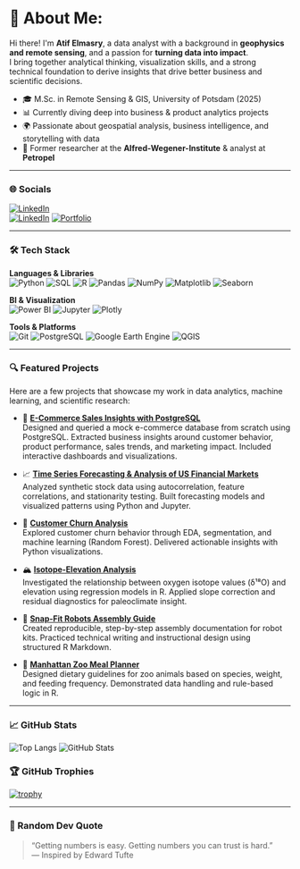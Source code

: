 # 👋 About Me:

Hi there! I'm **Atif Elmasry**, a data analyst with a background in **geophysics and remote sensing**, and a passion for **turning data into impact**.  
I bring together analytical thinking, visualization skills, and a strong technical foundation to derive insights that drive better business and scientific decisions.

- 🎓 M.Sc. in Remote Sensing & GIS, University of Potsdam (2025)
- 📊 Currently diving deep into business & product analytics projects
- 🌍 Passionate about geospatial analysis, business intelligence, and storytelling with data
- 💼 Former researcher at the **Alfred-Wegener-Institute** & analyst at **Petropel**

---

### 🌐 Socials

[![LinkedIn](https://img.shields.io/badge/LinkedIn-blue?logo=linkedin)](https://www.linkedin.com/in/tioatifelmasry/)  
[![LinkedIn](https://img.shields.io/badge/-LinkedIn-0A66C2?style=for-the-badge&logo=linkedin&logoColor=white)](https://www.linkedin.com/in/tioatifelmasry/)
[![Portfolio](https://img.shields.io/badge/-Portfolio-000000?style=for-the-badge&logo=notion&logoColor=white)](https://www.notion.so/Hey-there-I-am-Atif-1f3c40f7655e80d5b4f1dec9c016cadb)

---

### 🛠️ Tech Stack

**Languages & Libraries**  
![Python](https://img.shields.io/badge/-Python-3776AB?logo=python&logoColor=white)
![SQL](https://img.shields.io/badge/-SQL-003B57?logo=postgresql&logoColor=white)
![R](https://img.shields.io/badge/-R-276DC3?logo=r&logoColor=white)
![Pandas](https://img.shields.io/badge/-Pandas-150458?logo=pandas&logoColor=white)
![NumPy](https://img.shields.io/badge/-NumPy-013243?logo=numpy)
![Matplotlib](https://img.shields.io/badge/-Matplotlib-11557C?logo=matplotlib)
![Seaborn](https://img.shields.io/badge/-Seaborn-2E4053)

**BI & Visualization**  
![Power BI](https://img.shields.io/badge/-PowerBI-F2C811?logo=powerbi&logoColor=black)
![Jupyter](https://img.shields.io/badge/-Jupyter-F37626?logo=jupyter&logoColor=white)
![Plotly](https://img.shields.io/badge/-Plotly-3F4F75?logo=plotly)

**Tools & Platforms**  
![Git](https://img.shields.io/badge/-Git-F05032?logo=git&logoColor=white)
![PostgreSQL](https://img.shields.io/badge/-PostgreSQL-336791?logo=postgresql&logoColor=white)
![Google Earth Engine](https://img.shields.io/badge/-Google%20Earth%20Engine-34A853?logo=googleearth)
![QGIS](https://img.shields.io/badge/-QGIS-589632?logo=qgis)

---

### 🔍 Featured Projects

Here are a few projects that showcase my work in data analytics, machine learning, and scientific research:

- 🛒 **[E-Commerce Sales Insights with PostgreSQL](https://github.com/AtifElmasry/E-Commerce-Sales-Insights-with-PostgreSQL)**  
Designed and queried a mock e-commerce database from scratch using PostgreSQL. Extracted business insights around customer behavior, product performance, sales trends, and marketing impact. Included interactive dashboards and visualizations.
  
- 📈 **[Time Series Forecasting & Analysis of US Financial Markets](https://github.com/AtifElmasry/Time-Series-Forecasting-and-Analysis-of-US-Financial-Markets)**  
  Analyzed synthetic stock data using autocorrelation, feature correlations, and stationarity testing. Built forecasting models and visualized patterns using Python and Jupyter.

- 🔁 **[Customer Churn Analysis](https://github.com/AtifElmasry/customer_churn_data)**  
  Explored customer churn behavior through EDA, segmentation, and machine learning (Random Forest). Delivered actionable insights with Python visualizations.

- 🏔️ **[Isotope-Elevation Analysis](https://github.com/AtifElmasry/isotope-elevation-analysis)**  
  Investigated the relationship between oxygen isotope values (δ¹⁸O) and elevation using regression models in R. Applied slope correction and residual diagnostics for paleoclimate insight.

- 🤖 **[Snap-Fit Robots Assembly Guide](https://github.com/AtifElmasry/snapfit-robots-assembly)**  
  Created reproducible, step-by-step assembly documentation for robot kits. Practiced technical writing and instructional design using structured R Markdown.

- 🐾 **[Manhattan Zoo Meal Planner](https://github.com/AtifElmasry/Manhattan-Zoo)**  
  Designed dietary guidelines for zoo animals based on species, weight, and feeding frequency. Demonstrated data handling and rule-based logic in R.

---

### 📈 GitHub Stats

![Top Langs](https://github-readme-stats.vercel.app/api/top-langs/?username=AtifElmasry&layout=compact&theme=react)
![GitHub Stats](https://github-readme-stats.vercel.app/api?username=AtifElmasry&show_icons=true&theme=react)

### 🏆 GitHub Trophies

[![trophy](https://github-profile-trophy.vercel.app/?username=AtifElmasry&theme=darkhub&rank=AA,AB,B,C&margin-w=15)](https://github.com/ryo-ma/github-profile-trophy)

---

### 💬 Random Dev Quote

> “Getting numbers is easy. Getting numbers you can trust is hard.”  
> — Inspired by Edward Tufte
